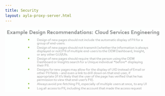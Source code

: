 ```yaml
---
title: Security
layout: ayla-proxy-server.html
---
```


<div class="row">
<div class="col-lg-7 col-md-10 col-sm-12">
<img class="img-margins img-fluid" src="security-design-recommendations.png">
</div>
</div>